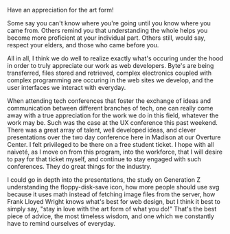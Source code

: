 Have an appreciation for the art form!

Some say you can't know where you're going until you know where you came from. Others remind you that understanding the whole helps you become more proficient at your individual part. Others still, would say, respect your elders, and those who came before you.

All in all, I think we do well to realize exactly what's occuring under the hood in order to truly appreciate our work as web developers. Byte's are being transferred, files stored and retrieved, complex electronics coupled with complex programming are occuring in the web sites we develop, and the user interfaces we interact with everyday.

When attending tech conferences that foster the exchange of ideas and communication between different branches of tech, one can really come away with a true appreciation for the work we do in this field, whatever the work may be. Such was the case at the UX conference this past weekend. There was a great array of talent, well developed ideas, and clever presentations over the two day conference here in Madison at our Overture Center. I felt privileged to be there on a free student ticket. I hope with all naiveté, as I move on from this program, into the workforce, that I will desire to pay for that ticket myself, and continue to stay engaged with such conferences. They do great things for the industry.

I could go in depth into the presentations, the study on Generation Z understanding the floppy-disk-save icon, how more people should use svg because it uses math instead of fetching image files from the server, how Frank Lloyed Wright knows what's best for web design, but I think it best to simply say, "stay in love with the art form of what you do!" That's the best piece of advice, the most timeless wisdom, and one which we constantly have to remind ourselves of everyday. 